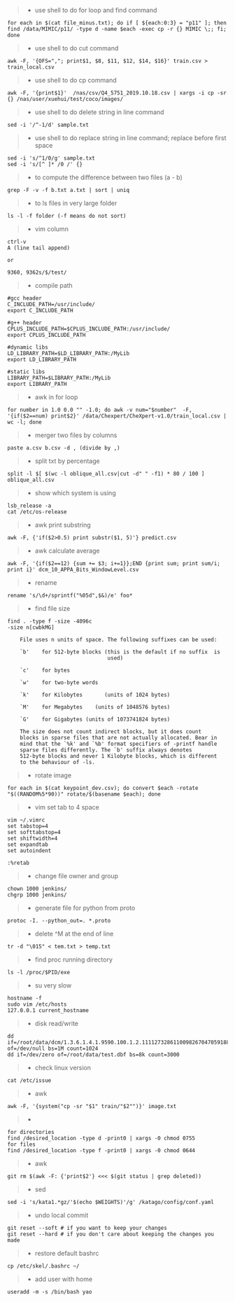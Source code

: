 > * use shell to do for loop and find command
```shell
for each in $(cat file_minus.txt); do if [ ${each:0:3} = "p11" ]; then find /data/MIMIC/p11/ -type d -name $each -exec cp -r {} MIMIC \;; fi; done
```
> * use shell to do cut command
```shell
awk -F, '{OFS=","; print$1, $8, $11, $12, $14, $16}' train.csv > train_local.csv
```
> * use shell to do cp command
```shell
awk -F, '{print$1}'  /nas/csv/Q4_5751_2019.10.18.csv | xargs -i cp -sr {} /nas/user/xuehui/test/coco/images/
```
> * use shell to do delete string in line command
```shell
sed -i '/^-1/d' sample.txt
```
> * use shell to do replace string in line command; replace before first space
```shell
sed -i 's/^1/0/g' sample.txt
sed -i 's/[^ ]* /0 /' {}
```
>  * to compute the difference between two files (a - b)
```shell
grep -F -v -f b.txt a.txt | sort | uniq
```
>  * to ls files in very large folder
```shell
ls -l -f folder (-f means do not sort)
```
>  * vim column 
```shell
ctrl-v
A (line tail append)

or

9360, 9362s/$/test/
```
>  * compile path
```shell
#gcc header
C_INCLUDE_PATH=/usr/include/
export C_INCLUDE_PATH

#g++ header
CPLUS_INCLUDE_PATH=$CPLUS_INCLUDE_PATH:/usr/include/
export CPLUS_INCLUDE_PATH

#dynamic libs
LD_LIBRARY_PATH=$LD_LIBRARY_PATH:/MyLib
export LD_LIBRARY_PATH

#static libs
LIBRARY_PATH=$LIBRARY_PATH:/MyLib
export LIBRARY_PATH
```

> * awk in for loop 
```shell
for number in 1.0 0.0 "" -1.0; do awk -v num="$number"  -F, '{if($2==num) print$2}' /data/Chexpert/CheXpert-v1.0/train_local.csv | wc -l; done
```
> * merger two files by columns
```shell
paste a.csv b.csv -d , (divide by ,)
```
> * split txt by percentage
```shell
split -l $[ $(wc -l oblique_all.csv|cut -d" " -f1) * 80 / 100 ] oblique_all.csv
```
> * show which system is using
```shell
lsb_release -a
cat /etc/os-release
```
> * awk print substring
```shell
awk -F, {'if($2>0.5) print substr($1, 5)'} predict.csv
```
> * awk calculate average
```shell
awk -F, '{if($2==12) {sum += $3; i+=1}};END {print sum; print sum/i; print i}' dcm_10_APPA_Bits_WindowLevel.csv 
```
> * rename
```shell
rename 's/\d+/sprintf("%05d",$&)/e' foo*
```
> * find file size
```shell
find . -type f -size -4096c
-size n[cwbkMG]

    File uses n units of space. The following suffixes can be used:

    `b'    for 512-byte blocks (this is the default if no suffix  is
                                used)

    `c'    for bytes

    `w'    for two-byte words

    `k'    for Kilobytes       (units of 1024 bytes)

    `M'    for Megabytes    (units of 1048576 bytes)

    `G'    for Gigabytes (units of 1073741824 bytes)

    The size does not count indirect blocks, but it does count
    blocks in sparse files that are not actually allocated. Bear in
    mind that the `%k' and `%b' format specifiers of -printf handle
    sparse files differently. The `b' suffix always denotes
    512-byte blocks and never 1 Kilobyte blocks, which is different
    to the behaviour of -ls.
```
> * rotate image
```shell
for each in $(cat keypoint_dev.csv); do convert $each -rotate "$((RANDOM%5*90))" rotate/$(basename $each); done
```
> * vim set tab to 4 space
```shell
vim ~/.vimrc
set tabstop=4
set softtabstop=4
set shiftwidth=4
set expandtab
set autoindent

:%retab
```

> * change file owner and group
```shell
chown 1000 jenkins/
chgrp 1000 jenkins/
```
> * generate file for python from proto
```shell
protoc -I. --python_out=. *.proto
```
> * delete ^M at the end of line
```shell
tr -d "\015" < tem.txt > temp.txt 
```
> * find proc running directory
```
ls -l /proc/$PID/exe
```
> * su very slow
```shell
hostname -f
sudo vim /etc/hosts
127.0.0.1 current_hostname
```

> * disk read/write
```shell
dd if=/root/data/dcm/1.3.6.1.4.1.9590.100.1.2.111127328611009826704705918831957848542.dcm of=/dev/null bs=1M count=1024
dd if=/dev/zero of=/root/data/test.dbf bs=8k count=3000
```
> * check linux version
```shell
cat /etc/issue
```

> * awk
```shell
awk -F, '{system("cp -sr "$1" train/"$2"")}' image.txt
```

> *
```
for directories
find /desired_location -type d -print0 | xargs -0 chmod 0755
for files
find /desired_location -type f -print0 | xargs -0 chmod 0644
```

> * awk
```
git rm $(awk -F: {'print$2'} <<< $(git status | grep deleted))
```

> * sed
```
sed -i 's/kata1.*gz/'$(echo $WEIGHTS)'/g' /katago/config/conf.yaml
```

> * undo local commit
```
git reset --soft # if you want to keep your changes
git reset --hard # if you don't care about keeping the changes you made
```

> * restore default bashrc
```
cp /etc/skel/.bashrc ~/
```

> * add user with home
```
useradd -m -s /bin/bash yao
```
